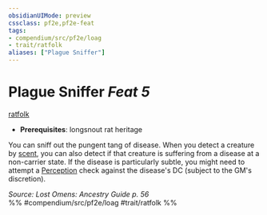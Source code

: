 ```yaml
---
obsidianUIMode: preview
cssclass: pf2e,pf2e-feat
tags:
- compendium/src/pf2e/loag
- trait/ratfolk
aliases: ["Plague Sniffer"]
---
```

# Plague Sniffer  *Feat 5*  
[ratfolk](ratfolk-b1.md "Ratfolk Ancestry & Heritage Trait")  

- **Prerequisites**: longsnout rat heritage

You can sniff out the pungent tang of disease. When you detect a creature by [scent](scent.md), you can also detect if that creature is suffering from a disease at a non-carrier state. If the disease is particularly subtle, you might need to attempt a [Perception](skills.md#Perception) check against the disease's DC (subject to the GM's discretion).

*Source: Lost Omens: Ancestry Guide p. 56*  
%% #compendium/src/pf2e/loag #trait/ratfolk %%